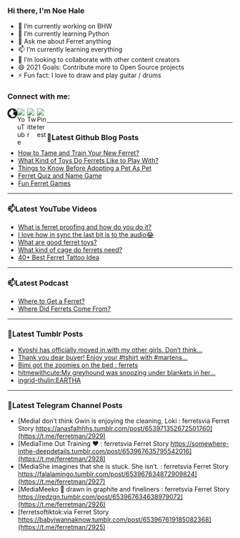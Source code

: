 ### Hi there, I'm Noe Hale

- 🔭 I’m currently working on BHW
- 🌱 I’m currently learning Python
- 💬 Ask me about Ferret anything
- 📫 I’m currently learning everything
- 🔭 I’m looking to collaborate with other content creators
- 😄 2021 Goals: Contribute more to Open Source projects
- ⚡ Fun fact: I love to draw and play guitar / drums

### Connect with me:

[<img align="left" alt="ferretvoice.com" width="22px" src="https://raw.githubusercontent.com/iconic/open-iconic/master/svg/globe.svg" />](https://ferretvoice.com)
[<img align="left" alt="YouTube" width="22px" src="https://cdn.jsdelivr.net/npm/simple-icons@v3/icons/youtube.svg" />](https://www.youtube.com/channel/UCk665XTfaMLVwFVWUmgnDiw)
[<img align="left" alt="Twitter" width="22px" src="https://cdn.jsdelivr.net/npm/simple-icons@v3/icons/twitter.svg" />](https://twitter.com/voiceferret)
[<img align="left" alt="Pinterest" width="22px" src="https://cdn.jsdelivr.net/npm/simple-icons@v3/icons/pinterest.svg" />](https://www.pinterest.com/voiceferret/)

<br />

---
### 🔭Latest Github Blog Posts
<!-- GITHUB:START -->
- [How to Tame and Train Your New Ferret?](http://noehale.github.io/how-to-tame-and-train-your-new-ferret/)
- [What Kind of Toys Do Ferrets Like to Play With?](http://noehale.github.io/what-kind-of-toys-do-ferrets-like-to-play-with/)
- [Things to Know Before Adopting a Pet As Pet](http://noehale.github.io/things-to-know-before-adopting-a-pet-as-pet/)
- [Ferret Quiz and Name Game](http://noehale.github.io/ferret-quiz/)
- [Fun Ferret Games](http://noehale.github.io/fun-ferret-games/)
<!-- GITHUB:END -->
---
### 📫Latest YouTube Videos

<!-- YOUTUBE:START -->
- [What is ferret proofing and how do you do it?](https://www.youtube.com/watch?v=81Syh_DJBQQ)
- [I love how in sync the last bit is to the audio😂](https://www.youtube.com/watch?v=WHBeGHwSlGY)
- [What are good ferret toys?](https://www.youtube.com/watch?v=tPxRilBzc0s)
- [What kind of cage do ferrets need?](https://www.youtube.com/watch?v=xzz6hC3sR5A)
- [40+ Best Ferret Tattoo Idea](https://www.youtube.com/watch?v=KIKqduR6Xcs)
<!-- YOUTUBE:END -->

---
### 📫Latest Podcast

<!-- PODCAST:START -->
- [Where to Get a Ferret?](https://anchor.fm/ferretvoice/episodes/Where-to-Get-a-Ferret-erurfu)
- [Where Did Ferrets Come From?](https://anchor.fm/ferretvoice/episodes/Where-Did-Ferrets-Come-From-eruq8g)
<!-- PODCAST:END -->
---
### 📝Latest Tumblr Posts

<!-- TUMBLR:START -->
- [Kyoshi has officially moved in with my other girls. Don’t think...](https://come-forth-into-the-light.tumblr.com/post/654050593109884928)
- [Thank you dear buyer!
Enjoy your #tshirt with #martens...](https://come-forth-into-the-light.tumblr.com/post/654005288406548480)
- [Bimi got the zoomies on the bed : ferrets](https://come-forth-into-the-light.tumblr.com/post/653982738040389632)
- [hitmewithcute:My greyhound was snoozing under blankets in her...](https://come-forth-into-the-light.tumblr.com/post/653960023757733888)
- [ingrid-thulin:EARTHA](https://come-forth-into-the-light.tumblr.com/post/653914712451465216)
<!-- TUMBLR:END -->
---
### 📝Latest Telegram Channel Posts

<!-- TELEGRAM:START -->
- [MediaI don’t think Gwin is enjoying the cleaning, Loki : ferretsvia Ferret Story https://anasfalhhhs.tumblr.com/post/653971352672501760](https://t.me/ferretman/2929)
- [MediaTime Out Training ❤️ : ferretsvia Ferret Story https://somewhere-inthe-deepdetails.tumblr.com/post/653967635795542016](https://t.me/ferretman/2928)
- [MediaShe imagines that she is stuck. She isn’t. : ferretsvia Ferret Story https://falalamingo.tumblr.com/post/653967634872909824](https://t.me/ferretman/2927)
- [MediaMeeko 🌈 drawn in graphite and fineliners : ferretsvia Ferret Story https://redzgn.tumblr.com/post/653967634638979072](https://t.me/ferretman/2926)
- [ferretsoftiktok:via Ferret Story https://babyiwannaknow.tumblr.com/post/653967619185082368](https://t.me/ferretman/2925)
<!-- TELEGRAM:END -->
